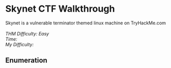 
# Skynet CTF Walkthrough

<p>Skynet is a vulnerable terminator themed linux machine on TryHackMe.com<br />
<br />
<i>THM Difficulty: Easy <br />
Time: <br />
My Difficulty: </i><br />
</p>

## Enumeration
